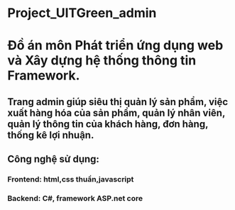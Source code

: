 # Project_UITGreen_admin
# Đồ án môn Phát triển ứng dụng web và Xây dựng hệ thống thông tin Framework.
## Trang admin giúp siêu thị quản lý sản phẩm, việc xuất hàng hóa của sản phẩm, quản lý nhân viên, quản lý thông tin của khách hàng, đơn hàng, thống kê lợi nhuận.
## Công nghệ sử dụng: 
### Frontend: html,css thuần,javascript 
### Backend: C#, framework ASP.net core

